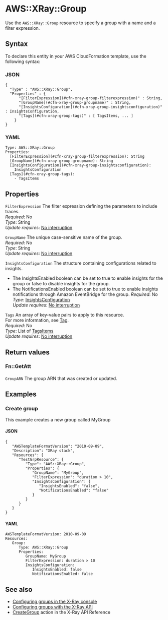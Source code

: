 # AWS::XRay::Group<a name="aws-resource-xray-group"></a>

Use the `AWS::XRay::Group` resource to specify a group with a name and a filter expression\.

## Syntax<a name="aws-resource-xray-group-syntax"></a>

To declare this entity in your AWS CloudFormation template, use the following syntax:

### JSON<a name="aws-resource-xray-group-syntax.json"></a>

```
{
  "Type" : "AWS::XRay::Group",
  "Properties" : {
      "[FilterExpression](#cfn-xray-group-filterexpression)" : String,
      "[GroupName](#cfn-xray-group-groupname)" : String,
      "[InsightsConfiguration](#cfn-xray-group-insightsconfiguration)" : InsightsConfiguration,
      "[Tags](#cfn-xray-group-tags)" : [ TagsItems, ... ]
    }
}
```

### YAML<a name="aws-resource-xray-group-syntax.yaml"></a>

```
Type: AWS::XRay::Group
Properties:
  [FilterExpression](#cfn-xray-group-filterexpression): String
  [GroupName](#cfn-xray-group-groupname): String
  [InsightsConfiguration](#cfn-xray-group-insightsconfiguration):
    InsightsConfiguration
  [Tags](#cfn-xray-group-tags):
    - TagsItems
```

## Properties<a name="aws-resource-xray-group-properties"></a>

`FilterExpression` <a name="cfn-xray-group-filterexpression"></a>
The filter expression defining the parameters to include traces\.  
_Required_: No  
_Type_: String  
_Update requires_: [No interruption](https://docs.aws.amazon.com/AWSCloudFormation/latest/UserGuide/using-cfn-updating-stacks-update-behaviors.html#update-no-interrupt)

`GroupName` <a name="cfn-xray-group-groupname"></a>
The unique case\-sensitive name of the group\.  
_Required_: No  
_Type_: String  
_Update requires_: [No interruption](https://docs.aws.amazon.com/AWSCloudFormation/latest/UserGuide/using-cfn-updating-stacks-update-behaviors.html#update-no-interrupt)

`InsightsConfiguration` <a name="cfn-xray-group-insightsconfiguration"></a>
The structure containing configurations related to insights\.

- The InsightsEnabled boolean can be set to true to enable insights for the group or false to disable insights for the group\.
- The NotificationsEnabled boolean can be set to true to enable insights notifications through Amazon EventBridge for the group\.
  _Required_: No  
  _Type_: [InsightsConfiguration](aws-properties-xray-group-insightsconfiguration.md)  
  _Update requires_: [No interruption](https://docs.aws.amazon.com/AWSCloudFormation/latest/UserGuide/using-cfn-updating-stacks-update-behaviors.html#update-no-interrupt)

`Tags` <a name="cfn-xray-group-tags"></a>
An array of key\-value pairs to apply to this resource\.  
For more information, see [Tag](https://docs.aws.amazon.com/AWSCloudFormation/latest/UserGuide/aws-properties-resource-tags.html)\.  
_Required_: No  
_Type_: List of [TagsItems](aws-properties-xray-group-tagsitems.md)  
_Update requires_: [No interruption](https://docs.aws.amazon.com/AWSCloudFormation/latest/UserGuide/using-cfn-updating-stacks-update-behaviors.html#update-no-interrupt)

## Return values<a name="aws-resource-xray-group-return-values"></a>

### Fn::GetAtt<a name="aws-resource-xray-group-return-values-fn--getatt"></a>

#### <a name="aws-resource-xray-group-return-values-fn--getatt-fn--getatt"></a>

`GroupARN` <a name="GroupARN-fn::getatt"></a>
The group ARN that was created or updated\.

## Examples<a name="aws-resource-xray-group--examples"></a>

### Create group<a name="aws-resource-xray-group--examples--Create_group"></a>

This example creates a new group called MyGroup

#### JSON<a name="aws-resource-xray-group--examples--Create_group--json"></a>

```
{
   "AWSTemplateFormatVersion": "2010-09-09",
   "Description": "XRay stack",
   "Resources": {
      "TestGrpResource": {
         "Type": "AWS::XRay::Group",
         "Properties": {
            "GroupName": "MyGroup",
            "FilterExpression": "duration > 10",
            "InsightsConfiguration": {
               "InsightsEnabled": "false",
               "NotificationsEnabled": "false"
            }
         }
      }
   }
}
```

#### YAML<a name="aws-resource-xray-group--examples--Create_group--yaml"></a>

```
AWSTemplateFormatVersion: 2010-09-09
Resources:
   Group:
      Type: AWS::XRay::Group
      Properties:
         GroupName: MyGroup
         FilterExpression: duration > 10
         InsightsConfiguration:
            InsightsEnabled: false
            NotificationsEnabled: false
```

## See also<a name="aws-resource-xray-group--seealso"></a>

- [Configuring groups in the X\-Ray console](https://docs.aws.amazon.com/xray/latest/devguide/xray-console-groups.html)
- [Configuring groups with the X\-Ray API](https://docs.aws.amazon.com/xray/latest/devguide/xray-api-configuration.html#xray-api-configuration-groups)
- [CreateGroup](https://docs.aws.amazon.com/xray/latest/api/API_CreateGroup.html) action in the X\-Ray API Reference
